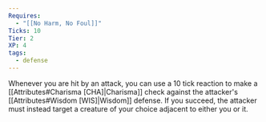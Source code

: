 ```yaml
---
Requires:
  - "[[No Harm, No Foul]]"
Ticks: 10
Tier: 2
XP: 4
tags:
  - defense
---
```

Whenever you are hit by an attack, you can use a 10 tick reaction to make a [[Attributes#Charisma [CHA]|Charisma]] check against the attacker's [[Attributes#Wisdom [WIS]|Wisdom]] defense. If you succeed, the attacker must instead target a creature of your choice adjacent to either you or it.